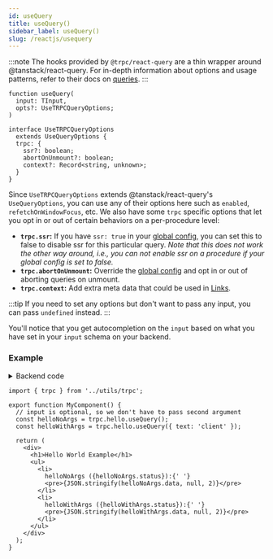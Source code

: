 ```yaml
---
id: useQuery
title: useQuery()
sidebar_label: useQuery()
slug: /reactjs/usequery
---
```


:::note
The hooks provided by `@trpc/react-query` are a thin wrapper around @tanstack/react-query. For in-depth information about options and usage patterns, refer to their docs on [queries](https://tanstack.com/query/latest/docs/react/guides/queries).
:::

```tsx
function useQuery(
  input: TInput,
  opts?: UseTRPCQueryOptions;
)

interface UseTRPCQueryOptions
  extends UseQueryOptions {
  trpc: {
    ssr?: boolean;
    abortOnUnmount?: boolean;
    context?: Record<string, unknown>;
  }
}
```

Since `UseTRPCQueryOptions` extends @tanstack/react-query's `UseQueryOptions`, you can use any of their options here such as `enabled`, `refetchOnWindowFocus`, etc. We also have some `trpc` specific options that let you opt in or out of certain behaviors on a per-procedure level:

- **`trpc.ssr`:** If you have `ssr: true` in your [global config](/docs/nextjs/setup#ssr-boolean-default-false), you can set this to false to disable ssr for this particular query. _Note that this does not work the other way around, i.e., you can not enable ssr on a procedure if your global config is set to false._
- **`trpc.abortOnUnmount`:** Override the [global config](/docs/nextjs/setup#config-callback) and opt in or out of aborting queries on unmount.
- **`trpc.context`:** Add extra meta data that could be used in [Links](/docs/links).

:::tip
If you need to set any options but don't want to pass any input, you can pass `undefined` instead.
:::

You'll notice that you get autocompletion on the `input` based on what you have set in your `input` schema on your backend.

### Example

<details><summary>Backend code</summary>

```tsx title='server/routers/_app.ts'
import { initTRPC } from '@trpc/server';
import { z } from 'zod';

export const t = initTRPC.create();

export const appRouter = t.router({
  // Create procedure at path 'hello'
  hello: t.procedure
    // using zod schema to validate and infer input values
    .input(
      z
        .object({
          text: z.string().nullish(),
        })
        .nullish(),
    )
    .query(({ input }) => {
      return {
        greeting: `hello ${input?.text ?? 'world'}`,
      };
    }),
});
```

</details>

```tsx title='components/MyComponent.tsx'
import { trpc } from '../utils/trpc';

export function MyComponent() {
  // input is optional, so we don't have to pass second argument
  const helloNoArgs = trpc.hello.useQuery();
  const helloWithArgs = trpc.hello.useQuery({ text: 'client' });

  return (
    <div>
      <h1>Hello World Example</h1>
      <ul>
        <li>
          helloNoArgs ({helloNoArgs.status}):{' '}
          <pre>{JSON.stringify(helloNoArgs.data, null, 2)}</pre>
        </li>
        <li>
          helloWithArgs ({helloWithArgs.status}):{' '}
          <pre>{JSON.stringify(helloWithArgs.data, null, 2)}</pre>
        </li>
      </ul>
    </div>
  );
}
```
